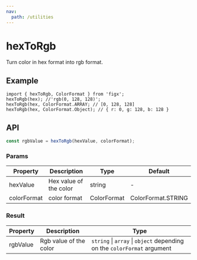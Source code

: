 ```yaml
---
nav:
  path: /utilities
---
```


# hexToRgb

Turn color in hex format into rgb format.

## Example

```tsx
import { hexToRgb, ColorFormat } from 'figx';
hexToRgb(hex); //'rgb(0, 128, 128)';
hexToRgb(hex, ColorFormat.ARRAY; // [0, 128, 128]
hexToRgb(hex, ColorFormat.Object); // { r: 0, g: 128, b: 128 }
```

## API

```ts
const rgbValue = hexToRgb(hexValue, colorFormat);
```

### Params

| Property    | Description            | Type        | Default            |
| ----------- | ---------------------- | ----------- | ------------------ |
| hexValue    | Hex value of the color | string      | -                  |
| colorFormat | color format           | ColorFormat | ColorFormat.STRING |

### Result

| Property | Description | Type |
| --- | --- | --- |
| rgbValue | Rgb value of the color | `string` \| `array` \| `object` depending on the `colorFormat` argument |

